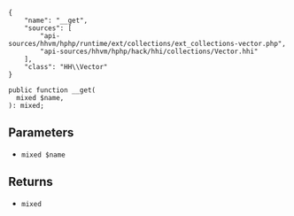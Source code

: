 ``` yamlmeta
{
    "name": "__get",
    "sources": [
        "api-sources/hhvm/hphp/runtime/ext/collections/ext_collections-vector.php",
        "api-sources/hhvm/hphp/hack/hhi/collections/Vector.hhi"
    ],
    "class": "HH\\Vector"
}
```




``` Hack
public function __get(
  mixed $name,
): mixed;
```




## Parameters




+ ` mixed $name `




## Returns




* ` mixed `
<!-- HHAPIDOC -->
